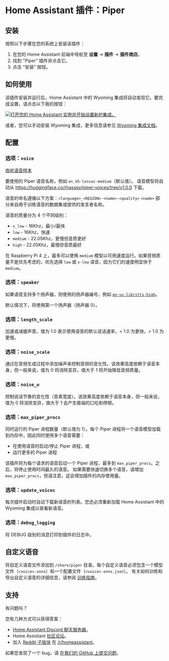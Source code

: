 # Home Assistant 插件：Piper

## 安装

按照以下步骤在您的系统上安装该插件：

1. 在您的 Home Assistant 前端中导航至 **设置** -> **插件** -> **插件商店**。
2. 找到 "Piper" 插件并点击它。
3. 点击 "安装" 按钮。

## 如何使用

该插件安装并运行后，Home Assistant 中的 Wyoming 集成将自动发现它。要完成设置，请点击以下我的按钮：

[![打开您的 Home Assistant 实例并开始设置新的集成。](https://my.home-assistant.io/badges/config_flow_start.svg)](https://my.home-assistant.io/redirect/config_flow_start/?domain=wyoming)

或者，您可以手动安装 Wyoming 集成，更多信息请参见 [Wyoming 集成文档](https://www.home-assistant.io/integrations/wyoming/)。

## 配置

### 选项：`voice`

[收听语音样本](https://rhasspy.github.io/piper-samples/)

要使用的 Piper 语音名称，例如 `en_US-lessac-medium`（默认值）。
语音模型将自动从 https://huggingface.co/rhasspy/piper-voices/tree/v1.0.0 下载。

语音的命名遵循以下方案：`<language>_<REGION>-<name>-<quality>`
`<name>` 部分来自用于训练语音的数据集或提供的发言者名称。

语音的质量分为 4 个不同级别：

- `x_low` - 16Khz，最小/最快
- `low` - 16Khz，快速
- `medium` - 22.05Khz，更慢但音质更好
- `high` - 22.05Khz，最慢但音质最好

在 Raspberry Pi 4 上，最多可以使用 `medium` 模型以可用速度运行。如果音频质量不是优先考虑的，优先选择 `low` 或 `x-low` 语音，因为它们的速度明显快于 `medium`。

### 选项：`speaker`

如果语音支持多个扬声器，则使用的扬声器编号，例如 [`en-us-libritts-high`](https://rhasspy.github.io/piper-samples/#en-us-libritts-high)。

默认情况下，将使用第一个扬声器（扬声器 0）。

### 选项：`length_scale`

加速或减缓声音。值为 1.0 表示使用语音的默认说话速率，< 1.0 为更快，> 1.0 为更慢。

### 选项：`noise_scale`

通过在音频生成过程中添加噪声来控制音频的变化性。该效果高度依赖于语音本身，但一般来说，值为 0 将消除变异，值大于 1 将开始降低音频质量。

### 选项：`noise_w`

控制说话节奏的变化性（音素宽度）。该效果高度依赖于语音本身，但一般来说，值为 0 将消除变异，值大于 1 会产生极端的口吃和停顿。

### 选项：`max_piper_procs`

同时运行的 Piper 进程数量（默认值为 1）。每个 Piper 进程将一个语音模型加载到内存中，因此同时使用多个语音需要：

- 在使用语音时启动/停止 Piper 进程，或
- 运行更多的 Piper 进程

该插件将为每个请求的语音启动一个 Piper 进程，最多到 `max_piper_procs`。之后，将停止使用时间最久的语音。
如果需要快速切换多个语音，请增加 `max_piper_procs`，但请注意，这会增加插件的内存使用量。

### 选项：`update_voices`

每次插件启动时自动下载新语音的列表。您还必须重新加载 Home Assistant 中的 Wyoming 集成以查看新语音。

### 选项：`debug_logging`

将 DEBUG 级别的消息打印到插件的日志中。

## 自定义语音

将自定义语音文件添加到 `/share/piper` 目录。每个自定义语音必须包含一个模型文件（`<voice>.onnx`）和一个配置文件（`<voice>.onnx.json`）。
有关如何训练和导出自定义语音的详细信息，请参阅 [训练指南](https://github.com/rhasspy/piper/blob/master/TRAINING.md)。

## 支持

有问题吗？

您有几种方式可以获得答案：

- [Home Assistant Discord 聊天服务器][discord]。
- Home Assistant [社区论坛][forum]。
- 加入 [Reddit 子版块][reddit] 在 [/r/homeassistant][reddit]。

如果您发现了一个 bug，请 [在我们的 GitHub 上提交问题][issue]。

[discord]: https://discord.gg/c5DvZ4e
[forum]: https://community.home-assistant.io
[issue]: https://github.com/home-assistant/addons/issues
[reddit]: https://reddit.com/r/homeassistant
[repository]: https://github.com/hassio-addons/repository